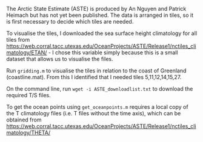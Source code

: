 The Arctic State Estimate (ASTE) is produced by An Nguyen and Patrick Heimach but has not yet been published. The data is arranged in tiles, so it is first necessary to decide which tiles are needed.

To visualise the tiles, I downloaded the sea surface height climatology for all tiles from https://web.corral.tacc.utexas.edu/OceanProjects/ASTE/Release1/nctiles_climatology/ETAN/ - I chose this variable simply because this is a small dataset that allows us to visualise the files.

Run `gridding.m` to visualise the tiles in relation to the coast of Greenland (coastline.mat). From this I identified that I needed tiles 5,11,12,14,15,27.

On the command line, run `wget -i ASTE_downloadlist.txt` to download the required T/S files.

To get the ocean points using `get_oceanpoints.m` requires a local copy of the T climatology files (i.e. T files without the time axis), which can be obtained from https://web.corral.tacc.utexas.edu/OceanProjects/ASTE/Release1/nctiles_climatology/THETA/
